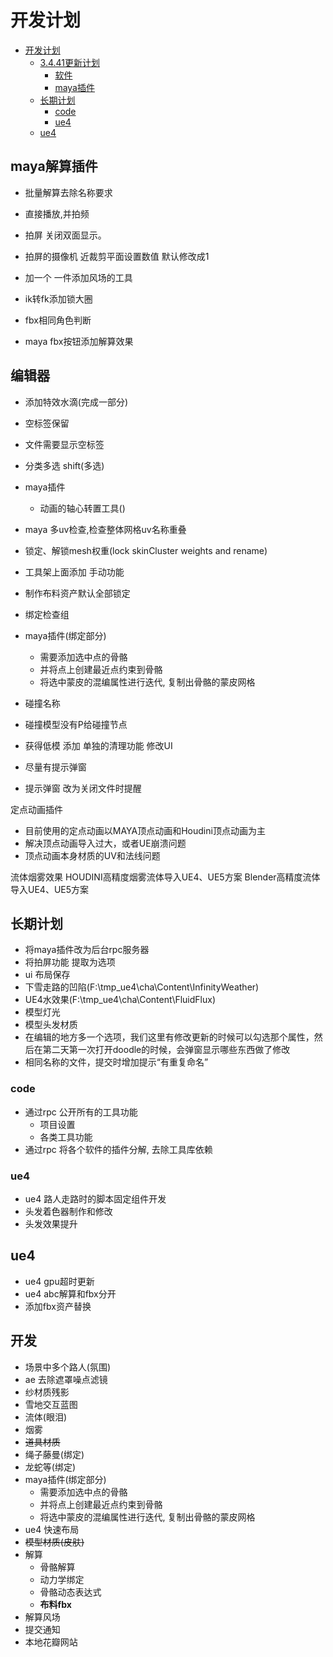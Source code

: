 # 开发计划

- [开发计划](#开发计划)
    - [3.4.41更新计划](#3441更新计划)
        - [软件](#软件)
        - [maya插件](#maya插件)
    - [长期计划](#长期计划)
        - [code](#code)
        - [ue4](#ue4)
    - [ue4](#ue4-1)

## maya解算插件

- 批量解算去除名称要求
- 直接播放,并拍频


- 拍屏 关闭双面显示。
- 拍屏的摄像机 近裁剪平面设置数值 默认修改成1
- 加一个 一件添加风场的工具
- ik转fk添加锁大圈
- fbx相同角色判断
- maya fbx按钮添加解算效果

[//]: # (- 拍屏 从200帧开始)

[//]: # (- fbx输出正则替换)

## 编辑器

- 添加特效水滴(完成一部分)

- 空标签保留
- 文件需要显示空标签
- 分类多选 shift(多选)

- maya插件
    - 动画的轴心转置工具()
- maya 多uv检查,检查整体网格uv名称重叠


- 锁定、解锁mesh权重(lock skinCluster weights and rename)
- 工具架上面添加 手动功能
- 制作布料资产默认全部锁定

- 绑定检查组


- maya插件(绑定部分)
    - 需要添加选中点的骨骼
    - 并将点上创建最近点约束到骨骼
    - 将选中蒙皮的混编属性进行迭代, 复制出骨骼的蒙皮网格

- 碰撞名称
- 碰撞模型没有P给碰撞节点
- 获得低模 添加 单独的清理功能 修改UI
- 尽量有提示弹窗
- 提示弹窗 改为关闭文件时提醒

定点动画插件

- 目前使用的定点动画以MAYA顶点动画和Houdini顶点动画为主
- 解决顶点动画导入过大，或者UE崩溃问题
- 顶点动画本身材质的UV和法线问题

流体烟雾效果
HOUDINI高精度烟雾流体导入UE4、UE5方案
Blender高精度流体导入UE4、UE5方案

## 长期计划

- 将maya插件改为后台rpc服务器
- 将拍屏功能 提取为选项
- ui 布局保存
- 下雪走路的凹陷(F:\tmp_ue4\cha\Content\InfinityWeather)
- UE4水效果(F:\tmp_ue4\cha\Content\FluidFlux)
- 模型灯光
- 模型头发材质
- 在编辑的地方多一个选项，我们这里有修改更新的时候可以勾选那个属性，然后在第二天第一次打开doodle的时候，会弹窗显示哪些东西做了修改
- 相同名称的文件，提交时增加提示“有重复命名”

### code

- 通过rpc 公开所有的工具功能
    - 项目设置
    - 各类工具功能
- 通过rpc 将各个软件的插件分解, 去除工具库依赖

### ue4

- ue4 路人走路时的脚本固定组件开发
- 头发着色器制作和修改
- 头发效果提升

## ue4

* ue4 gpu超时更新
* ue4 abc解算和fbx分开
* 添加fbx资产替换

## 开发

- 场景中多个路人(氛围)
- ae 去除遮罩噪点滤镜
- 纱材质残影
- 雪地交互蓝图
- 流体(眼泪)
- 烟雾
- ~~道具材质~~
- 绳子藤曼(绑定)
- 龙蛇等(绑定)
- maya插件(绑定部分)
    - 需要添加选中点的骨骼
    - 并将点上创建最近点约束到骨骼
    - 将选中蒙皮的混编属性进行迭代, 复制出骨骼的蒙皮网格
- ue4 快速布局
- ~~模型材质(皮肤)~~
- 解算
    - 骨骼解算
    - 动力学绑定
    - 骨骼动态表达式
    - **布料fbx**
- 解算风场
- 提交通知
- 本地花瓣网站



